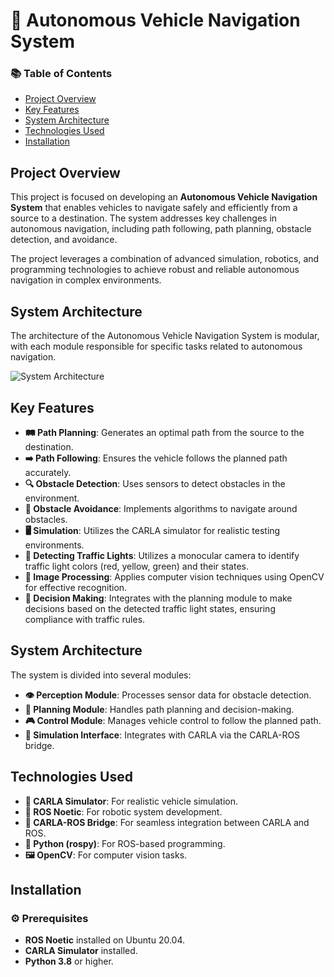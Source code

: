 # 🚗 Autonomous Vehicle Navigation System

### 📚 Table of Contents
- [Project Overview](#project-overview)
- [Key Features](#key-features)
- [System Architecture](#system-architecture)
- [Technologies Used](#technologies-used)
- [Installation](#installation)

## Project Overview
This project is focused on developing an **Autonomous Vehicle Navigation System** that enables vehicles to navigate safely and efficiently from a source to a destination. The system addresses key challenges in autonomous navigation, including path following, path planning, obstacle detection, and avoidance.

The project leverages a combination of advanced simulation, robotics, and programming technologies to achieve robust and reliable autonomous navigation in complex environments.

## System Architecture
The architecture of the Autonomous Vehicle Navigation System is modular, with each module responsible for specific tasks related to autonomous navigation.

![System Architecture](Computer-On-Wheels/Artifacts/Diagrams/Final%20Architecture.png)

## Key Features
- **🛤️ Path Planning**: Generates an optimal path from the source to the destination.
- **➡️ Path Following**: Ensures the vehicle follows the planned path accurately.
- **🔍 Obstacle Detection**: Uses sensors to detect obstacles in the environment.
- **🚧 Obstacle Avoidance**: Implements algorithms to navigate around obstacles.
- **🖥️ Simulation**: Utilizes the CARLA simulator for realistic testing environments.
- **🔴 Detecting Traffic Lights**: Utilizes a monocular camera to identify traffic light colors (red, yellow, green) and their states.
- **📸 Image Processing**: Applies computer vision techniques using OpenCV for effective recognition.
- **🚦 Decision Making**: Integrates with the planning module to make decisions based on the detected traffic light states, ensuring compliance with traffic rules.
## System Architecture
The system is divided into several modules:

- **👁️ Perception Module**: Processes sensor data for obstacle detection.
- **🧠 Planning Module**: Handles path planning and decision-making.
- **🎮 Control Module**: Manages vehicle control to follow the planned path.
- **🔗 Simulation Interface**: Integrates with CARLA via the CARLA-ROS bridge.

## Technologies Used
- **🚙 CARLA Simulator**: For realistic vehicle simulation.
- **🤖 ROS Noetic**: For robotic system development.
- **🔌 CARLA-ROS Bridge**: For seamless integration between CARLA and ROS.
- **🐍 Python (rospy)**: For ROS-based programming.
- **🖼️ OpenCV**: For computer vision tasks.


## Installation

### ⚙️ Prerequisites
- **ROS Noetic** installed on Ubuntu 20.04.
- **CARLA Simulator** installed.
- **Python 3.8** or higher.
